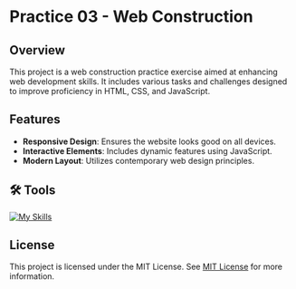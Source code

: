 # Practice 03 - Web Construction

## Overview

This project is a web construction practice exercise aimed at enhancing web development skills. It includes various tasks and challenges designed to improve proficiency in HTML, CSS, and JavaScript.

## Features

- **Responsive Design**: Ensures the website looks good on all devices.
- **Interactive Elements**: Includes dynamic features using JavaScript.
- **Modern Layout**: Utilizes contemporary web design principles.

## 🛠 Tools
[![My Skills](https://skillicons.dev/icons?i=html,css,js)](https://skillicons.dev)

## License

This project is licensed under the MIT License. See [MIT License](https://opensource.org/licenses/MIT) for more information.
